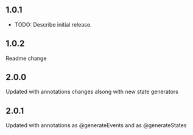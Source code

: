 ## 1.0.1

* TODO: Describe initial release.
## 1.0.2
Readme change

## 2.0.0
Updated with annotations changes alsong with new state generators 

## 2.0.1
Updated with annotations as @generateEvents and as @generateStates